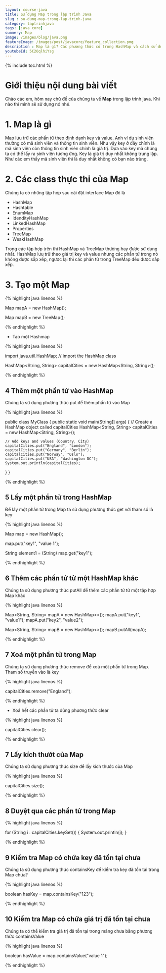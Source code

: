```yaml
---
layout: course-java
title: Sử dụng Map trong lập trình Java
slug : su-dung-map-trong-lap-trinh-java
category: laptrinhjava
tags: [java core]
summery: Map
image: /images/blog/java.png
featureImage: /images/post/javacore/feature_collection.png
description : Map là gì? Các phương thức có trong HashMap và cách sử dụng HashMapp trong lập trình java
youtubeId: 5C2OqlhiYsg
---
```


{% include toc.html %}

# **Giới thiệu nội dung bài viết**

Chào các em, hôm nay chủ đề của chúng ta về <b>Map</b> trong lập trình java. Khi nào thì mình sẽ sử dụng nó nhé.

# **1. Map là gì**

Map lưu trữ các phần tử theo định dạnh key và value. Anh ví dụ sinh viên thường có mã sinh viên và thông tin sinh viên. Như vậy key ở đây chính là mã sinh viên còn thông tin sinh viên chính là giá trị. Dựa vào key mà chúng ta có thể lấy ra sinh viên tương ứng. Key là giá trị duy nhất không trung lặp. Như các em thấy mã sinh viên thì là duy nhất không có bạn nào trùng.

# **2. Các class thực thi của Map**

Chúng ta có những tập hợp sau cài đặt interface Map đó là

+ HashMap
+ Hashtable
+ EnumMap
+ IdendityHashMap
+ LinkedHashMap
+ Properties
+ TreeMap
+ WeakHashMap

Trong các tập hợp trên thì HashMap và TreeMap thường hay được sử dụng nhất. HashMap lưu trữ theo giá trị key và value nhưng các phần tử trong nó không được sắp xếp, ngược lại thì các phần tử trong TreeMap đều được sắp xếp.

# **3. Tạo một Map**

{% highlight java linenos %}

Map mapA = new HashMap();

Map mapB = new TreeMap();

{% endhighlight %}

- Tạo một Hashmap

{% highlight java linenos %}

import java.util.HashMap; // import the HashMap class

HashMap<String, String> capitalCities = new HashMap<String, String>();

{% endhighlight %}

## **4 Thêm một phần tử vào HashMap**

Chúng ta sử dụng phương thức put để thêm phần tử vào Map

{% highlight java linenos %}

public class MyClass {
  public static void main(String[] args) {
    // Create a HashMap object called capitalCities
    HashMap<String, String> capitalCities = new HashMap<String, String>();

    // Add keys and values (Country, City)
    capitalCities.put("England", "London");
    capitalCities.put("Germany", "Berlin");
    capitalCities.put("Norway", "Oslo");
    capitalCities.put("USA", "Washington DC");
    System.out.println(capitalCities);
  }
}

{% endhighlight %}

## **5 Lấy một phần tử trong HashMap**

Để lấy một phần tử trong Map ta sử dụng phương thức get với tham số là key

{% highlight java linenos %}

Map map = new HashMap();

map.put("key1", "value 1");

String element1 = (String) map.get("key1");

{% endhighlight %}

## **6 Thêm các phần tử từ một HashMap khác**

Chúng ta sử dụng phương thức putAll để thêm các phần tử từ một tập hợp Map khác

{% highlight java linenos %}

Map<String, String> mapA = new HashMap<>();
mapA.put("key1", "value1");
mapA.put("key2", "value2");

Map<String, String> mapB = new HashMap<>();
mapB.putAll(mapA);

{% endhighlight %}



## **7 Xoá một phần tử trong Map**

Chúng ta sử dụng phương thức remove để xoá một phần tử trong Map. Tham số truyền vào là key

{% highlight java linenos %}

capitalCities.remove("England");

{% endhighlight %}

- Xoá hết các phần tử ta dùng phương thức clear

{% highlight java linenos %}

capitalCities.clear();

{% endhighlight %}

## **7 Lấy kích thướt của Map**

Chúng ta sử dụng phương thức size để lấy kích thước của Map

{% highlight java linenos %}

capitalCities.size();

{% endhighlight %}

## **8 Duyệt qua các phần tử trong Map**

{% highlight java linenos %}

for (String i : capitalCities.keySet()) {
  System.out.println(i);
}

{% endhighlight %}

## **9 Kiểm tra Map có chứa key đã tồn tại chưa**

Chúng ta sử dụng phương thức containsKey để kiểm tra key đã tồn tại trong Map chưa?

{% highlight java linenos %}

boolean hasKey = map.containsKey("123");

{% endhighlight %}

## **10 Kiểm tra Map có chứa giá trị đã tồn tại chưa**

Chúng ta có thể kiểm tra giá trị đã tồn tại trong mảng chưa bằng phương thức containsValue

{% highlight java linenos %}

boolean hasValue = map.containsValue("value 1");

{% endhighlight %}



















